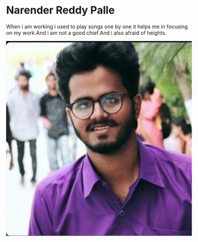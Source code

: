 # Narender Reddy Palle
When i am working i used to play songs one by one it helps me in focusing on my work.And i am not a good chief.And i also afraid of heights.

![Photo](image.jpeg)

